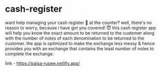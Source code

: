 # cash-register
 
want help managing your cash register 💸 at the counter? well, there's no reason to worry, because i have got you covered! 😇 this cash register app will help you know the exact amount to be returned to the customer along with the number of notes of each denomination to be returned to the customer. the app is optimized to make the exchange less messy & hence provides you with an exchange that contains the least number of notes to complete the exchange. 

link - https://paisa-rupee.netlify.app/
